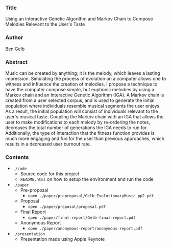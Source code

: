 ### Title
Using an Interactive Genetic Algorithm and Markov Chain to Compose Melodies Relevant to the User's Taste

### Author
Ben Gelb

### Abstract
Music can be created by anything; it is the melody, which leaves a lasting impression. Simulating the process of evolution on a computer allows one to witness and influence the creation of melodies. I propose a technique to have the computer compose simple, but euphonic melodies by using a Markov chain and an Interactive Genetic Algorithm (IGA). A Markov chain is created from a user selected corpus, and is used to generate the initial population where individuals resemble musical segments the user enjoys. As a result, the initial population will consist of individuals relevant to the user's musical taste. Coupling the Markov chain with an IGA that allows the user to make modifications to each melody by re-ordering the notes, decreases the total number of generations the IGA needs to run for. Additionally, the type of interaction that the fitness function provides is much more engaging and fun for the user than previous approaches, which results in a decreased user burnout rate.


### Contents
* `./code`
    * Source code for this project
    * `README.html` on how to setup the environment and run the code
* `./paper`
    * Pre-proposal
        * `open ./paper/preproposal/Gelb_EvolutionaryMusic_pp2.pdf`
    * Proposal
        * `open ./paper/proposal/proposal.pdf`
    * Final Report
        * `open ./paper/final-report/Gelb-final-report.pdf`
    * Anonymous Report
        * `open ./paper/anonymous-report/anonymous-report.pdf`
* `./presentation`
    * Presentation made using Apple Keynote
